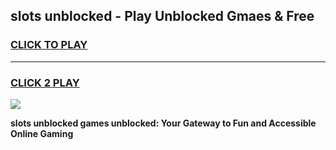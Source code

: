 
## slots unblocked - Play Unblocked Gmaes & Free
<h3>
<a href="https://news.freeplayer.one?title=slots_unblocked&ref=16F">CLICK TO PLAY</a></h3>
<hr>

<h3>
<a href="https://news.freeplayer.one?title=slots_unblocked&ref=16F">CLICK 2 PLAY</a>
  
</h3>

<a href="https://news.freeplayer.one?title=slots_unblocked&ref=16F/"><img src="https://clearcache.store/games.png"></a>


**slots unblocked games unblocked: Your Gateway to Fun and Accessible Online Gaming**
